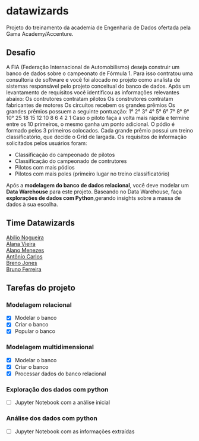 # datawizards
Projeto do treinamento da academia de Engenharia de Dados ofertada pela Gama Academy/Accenture.

## Desafio 

A FIA (Federação Internacional de Automobilismo) deseja construir um banco de dados sobre o campeonato de Fórmula 1.
Para isso contratou uma consultoria de software e você foi alocado no projeto como analista de sistemas responsável pelo projeto conceitual do banco de dados.
Após um levantamento de requisitos você identificou as informações relevantes abaixo:
Os contrutores contratam pilotos
Os construtores contratam fabricantes de motores
Os circuitos recebem os grandes prêmios
Os grandes prêmios possuem a seguinte pontuação:
1°	2°	3°	4°	5°	6°	7°	8°	9°	10°	
25	18	15	12	10	8	6	4	2	1
Caso o piloto faça a volta mais rápida e termine entre os 10 primeiros, o mesmo ganha um ponto adicional.
O pódio é formado pelos 3 primeiros colocados.
Cada grande prêmio possui um treino classificatório, que decide o Grid de largada.
Os requisitos de informação solicitados pelos usuários foram:

* Classificação do campeonado de pilotos
* Classificação do campeonado de contrutores
* Pilotos com mais pódios
* Pilotos com mais poles (primeiro lugar no treino classificatório)



Após a **modelagem do banco de dados relacional**, você deve modelar um **Data Warehouse** para este projeto.
Baseando no Data Warehouse, faça **explorações de dados com Python**,gerando insights sobre a massa de dados à sua escolha.

## Time Datawizards

[Abílio Nogueira](https://github.com/AbilioNB)<br>
[Alana Vieira](https://github.com/alanav120)<br>
[Alano Menezes](https://github.com/alanomenezes)<br>
[Antônio Carlos](https://github.com/Sandoque)<br>
[Breno Jones](https://github.com/bjagrelliB)<br>
[Bruno Ferreira](github.com/brunof23)

## Tarefas do projeto
### Modelagem relacional 
- [x] Modelar o banco 
- [x] Criar o banco 
- [x] Popular o banco 
### Modelagem multidimensional
- [x] Modelar o banco 
- [x] Criar o banco 
- [x] Processar dados do banco relacional
### Exploração dos dados com python
- [ ] Jupyter Notebook com a análise inicial
### Análise dos dados com python
- [ ] Jupyter Notebook com as informações extraídas 
